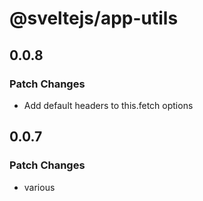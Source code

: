 # @sveltejs/app-utils

## 0.0.8

### Patch Changes

- Add default headers to this.fetch options

## 0.0.7

### Patch Changes

- various
